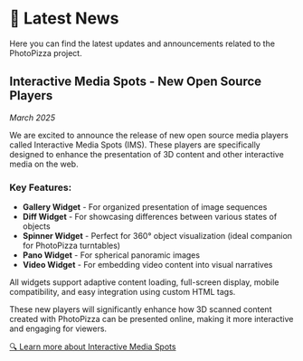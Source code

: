 # 📰 Latest News

Here you can find the latest updates and announcements related to the PhotoPizza project.

## Interactive Media Spots - New Open Source Players

*March 2025*

We are excited to announce the release of new open source media players called Interactive Media Spots (IMS). These players are specifically designed to enhance the presentation of 3D content and other interactive media on the web.

### Key Features:

- **Gallery Widget** - For organized presentation of image sequences
- **Diff Widget** - For showcasing differences between various states of objects
- **Spinner Widget** - Perfect for 360° object visualization (ideal companion for PhotoPizza turntables)
- **Pano Widget** - For spherical panoramic images
- **Video Widget** - For embedding video content into visual narratives

All widgets support adaptive content loading, full-screen display, mobile compatibility, and easy integration using custom HTML tags.

These new players will significantly enhance how 3D scanned content created with PhotoPizza can be presented online, making it more interactive and engaging for viewers.

[🔍 Learn more about Interactive Media Spots](https://rnd-pro.com/pulse/interactive-media-spots/) 